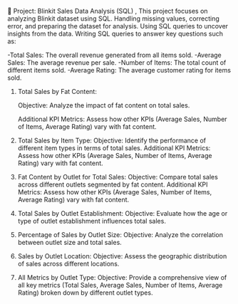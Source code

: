📌 Project: Blinkit Sales Data Analysis (SQL) ,
This project focuses on analyzing Blinkit dataset using SQL.
Handling missing values, correcting error, and preparing the dataset for analysis.
Using SQL queries to uncover insights from the data.
Writing SQL queries to answer key questions such as:

-Total Sales: The overall revenue generated from all items sold.
-Average Sales: The average revenue per sale.
-Number of Items: The total count of different items sold.
-Average Rating: The average customer rating for items sold. 

1. Total Sales by Fat Content:
 
	Objective: Analyze the impact of fat content on total sales.

	Additional KPI Metrics: Assess how other KPIs (Average Sales, Number of Items, Average Rating) vary with fat content.

3. Total Sales by Item Type:
	Objective: Identify the performance of different item types in terms of total sales.
	Additional KPI Metrics: Assess how other KPIs (Average Sales, Number of Items, Average Rating) vary with fat content.
4. Fat Content by Outlet for Total Sales:
	Objective: Compare total sales across different outlets segmented by fat content.
	Additional KPI Metrics: Assess how other KPIs (Average Sales, Number of Items, Average Rating) vary with fat content.
5. Total Sales by Outlet Establishment:
	Objective: Evaluate how the age or type of outlet establishment influences total sales.
6. Percentage of Sales by Outlet Size:
	Objective: Analyze the correlation between outlet size and total sales.
7. Sales by Outlet Location:
	Objective: Assess the geographic distribution of sales across different locations.
8. All Metrics by Outlet Type:
	Objective: Provide a comprehensive view of all key metrics (Total Sales, Average Sales, Number of 	Items, Average Rating) broken down by different outlet types.

